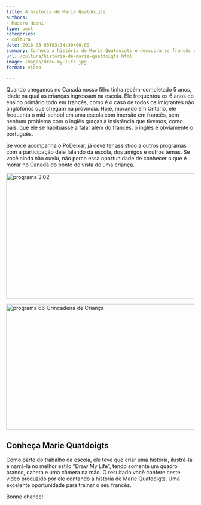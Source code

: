 ```yaml
---
title: A história de Marie Quatdoigts
authors:
- Masaru Hoshi
type: post
categories:
- cultura
date: 2016-03-08T03:34:30+00:00
summary: Conheça a história de Marie Quatdoigts e descubra se francês está no mesmo nível de uma criança de 12 anos.
url: /cultura/historia-de-marie-quatdoigts.html
image: images/draw-my-life.jpg
format: video

---
```

Quando chegamos no Canadá nosso filho tinha recém-completado 5 anos, idade na qual as crianças ingressam na escola. Ele frequentou os 6 anos do ensino primário todo em francês, como é o caso de todos os imigrantes não anglófonos que chegam na província. Hoje, morando em Ontario, ele frequenta o mid-school em uma escola com imersão em francês, sem nenhum problema com o inglês graças à insistência que tivemos, como pais, que ele se habituasse a falar além do francês, o inglês e obviamente o português.

Se você acompanha o PoDeixar, já deve ter assistido a outros programas com a participação dele falando da escola, dos amigos e outros temas. Se você ainda não ouviu, não perca essa oportunidade de conhecer o que é morar no Canadá do ponto de vista de uma criança.

[<img class="aligncenter size-large wp-image-2384" src="http://www.canadaagora.com/wp-content/uploads/programa-3.02-970x434.png" alt="programa 3.02" width="750" height="336" srcset="https://www.canadaagora.com/wp-content/uploads/programa-3.02-970x434.png 970w, https://www.canadaagora.com/wp-content/uploads/programa-3.02-470x210.png 470w, https://www.canadaagora.com/wp-content/uploads/programa-3.02-1120x501.png 1120w, https://www.canadaagora.com/wp-content/uploads/programa-3.02.png 1432w" sizes="(max-width: 750px) 100vw, 750px" />][1]

[<img class="aligncenter wp-image-1654 size-large" src="http://www.canadaagora.com/wp-content/uploads/programa-66-site-970x434.png" alt="programa 66-Brincadeira de Criança" width="750" height="336" srcset="https://www.canadaagora.com/wp-content/uploads/programa-66-site-970x434.png 970w, https://www.canadaagora.com/wp-content/uploads/programa-66-site-470x210.png 470w, https://www.canadaagora.com/wp-content/uploads/programa-66-site-1120x501.png 1120w, https://www.canadaagora.com/wp-content/uploads/programa-66-site.png 1140w" sizes="(max-width: 750px) 100vw, 750px" />][2]

## Conheça Marie Quatdoigts

Como parte do trabalho da escola, ele teve que criar uma história, ilustrá-la e narrá-la no melhor estilo &#8220;Draw My Life&#8221;, tendo somente um quadro branco, caneta e uma câmera na mão. O resultado você confere neste vídeo produzido por ele contando a história de Marie Quatdoigts. Uma excelente oportunidade para treinar o seu francês.

Bonne chance!

 [1]: http://www.canadaagora.com/podeixar/vida-alem-da-escola.html
 [2]: http://www.canadaagora.com/podeixar/brincadeira-de-crianca.html